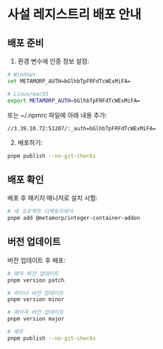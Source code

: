 # 사설 레지스트리 배포 안내

## 배포 준비

1. 환경 변수에 인증 정보 설정:

```bash
# Windows
set METAMORP_AUTH=bGlhbTpFRFdTcWExMiFA=

# Linux/macOS
export METAMORP_AUTH=bGlhbTpFRFdTcWExMiFA=
```

또는 ~/.npmrc 파일에 아래 내용 추가:

```
//3.39.10.72:51207/:_auth=bGlhbTpFRFdTcWExMiFA=
```

2. 배포하기:

```bash
pnpm publish --no-git-checks
```

## 배포 확인

배포 후 패키지 매니저로 설치 시험:

```bash
# 새 프로젝트 디렉토리에서
pnpm add @metamorp/integer-container-addon
```

## 버전 업데이트

버전 업데이트 후 배포:

```bash
# 패치 버전 업데이트
pnpm version patch

# 마이너 버전 업데이트
pnpm version minor

# 메이저 버전 업데이트
pnpm version major

# 배포
pnpm publish --no-git-checks
```
